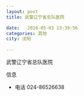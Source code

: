 ```yaml
--- 
layout: post 
title: 武警辽宁省总队医院

date:   2016-05-03 13:39:56 
categories: 其他  
city: 沈阳
  
--- 
```

   
武警辽宁省总队医院

信息
 - 电话 024-86526638



